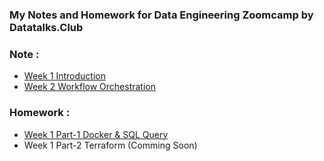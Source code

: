 ### My Notes and Homework for Data Engineering Zoomcamp by Datatalks.Club

### Note : 
- [Week 1 Introduction](https://github.com/thisiswildanw/de_zoomcamp/tree/master/Week_1_Introduction)
- [Week 2 Workflow Orchestration](https://github.com/thisiswildanw/de_zoomcamp/tree/master/Week_2_Workflow_Orchestration)

### Homework :
- [Week 1 Part-1 Docker & SQL Query](https://github.com/thisiswildanw/de_zoomcamp/tree/master/Week_1_Introduction#homework-part-1)
- Week 1 Part-2 Terraform (Comming Soon)